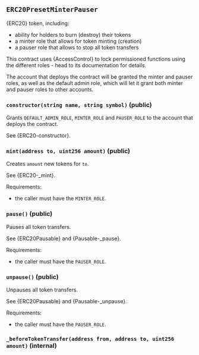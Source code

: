 ## `ERC20PresetMinterPauser`



{ERC20} token, including:

 - ability for holders to burn (destroy) their tokens
 - a minter role that allows for token minting (creation)
 - a pauser role that allows to stop all token transfers

This contract uses {AccessControl} to lock permissioned functions using the
different roles - head to its documentation for details.

The account that deploys the contract will be granted the minter and pauser
roles, as well as the default admin role, which will let it grant both minter
and pauser roles to other accounts.


### `constructor(string name, string symbol)` (public)



Grants `DEFAULT_ADMIN_ROLE`, `MINTER_ROLE` and `PAUSER_ROLE` to the
account that deploys the contract.

See {ERC20-constructor}.

### `mint(address to, uint256 amount)` (public)



Creates `amount` new tokens for `to`.

See {ERC20-_mint}.

Requirements:

- the caller must have the `MINTER_ROLE`.

### `pause()` (public)



Pauses all token transfers.

See {ERC20Pausable} and {Pausable-_pause}.

Requirements:

- the caller must have the `PAUSER_ROLE`.

### `unpause()` (public)



Unpauses all token transfers.

See {ERC20Pausable} and {Pausable-_unpause}.

Requirements:

- the caller must have the `PAUSER_ROLE`.

### `_beforeTokenTransfer(address from, address to, uint256 amount)` (internal)








